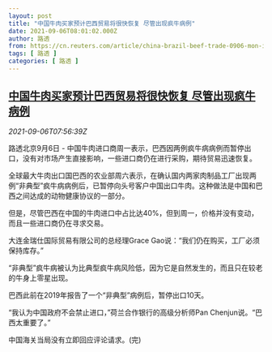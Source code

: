 ```yaml
---
layout: post
title: "中国牛肉买家预计巴西贸易将很快恢复 尽管出现疯牛病例"
date: 2021-09-06T08:01:02.000Z
author: 路透
from: https://cn.reuters.com/article/china-brazil-beef-trade-0906-mon-idCNKBS2G20FZ
tags: [ 路透 ]
categories: [ 路透 ]
---
```

<!--1630915262000-->
[中国牛肉买家预计巴西贸易将很快恢复 尽管出现疯牛病例](https://cn.reuters.com/article/china-brazil-beef-trade-0906-mon-idCNKBS2G20FZ)
------

<div>
<div><i>2021-09-06T07:56:39Z</i></div><p>路透北京9月6日 - 中国牛肉进口商周一表示，巴西因两例疯牛病病例而暂停出口，没有对市场产生直接影响，一些进口商仍在进行采购，期待贸易迅速恢复。</p><p>全球最大牛肉出口国巴西的农业部周六表示，在确认国内两家肉制品工厂出现两例“非典型”疯牛病病例后，已暂停向头号客户中国出口牛肉。这种做法是中国和巴西之间达成的动物健康协议的一部分。</p><p>但是，尽管巴西在中国的牛肉进口中占比达40%，但到周一，价格并没有变动，而且一些进口商仍在寻求交易。</p><p>大连金瑞仕国际贸易有限公司的总经理Grace Gao说：“我们仍在购买，工厂必须保持库存。”</p><p>“非典型”疯牛病被认为比典型疯牛病风险低，因为它是自然发生的，而且只在较老的牛身上零星出现。</p><p>巴西此前在2019年报告了一个“非典型”病例后，暂停出口10天。</p><p>“我认为中国政府不会禁止进口，”荷兰合作银行的高级分析师Pan Chenjun说。“巴西太重要了。”</p><p>中国海关当局没有立即回应评论请求。(完)</p>
</div>
